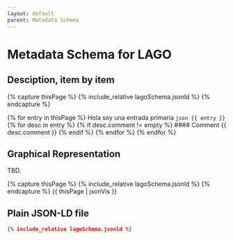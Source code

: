 ```yaml
---
layout: default
parent: Metadata Schema
---
```


# Metadata Schema for LAGO


## Desciption, item by item

{% capture thisPage %}
    {% include_relative lagoSchema.jsonld %}
{% endcapture %}

{% for entry in thisPage %}
    Hola soy una entrada primaria
    ```json
    {{ entry }}
    ```
    {% for desc in entry %}
        {% if desc.comment  != empty %}
           #### Comment
           {{ desc.comment }}
        {% endif %}
    {% endfor %}
{% endfor %}


## Graphical Representation

TBD.

{% capture thisPage %}
    {% include_relative lagoSchema.jsonld %}
{% endcapture %}
{{ thisPage | jsonVis }}


## Plain JSON-LD file

```json
{% include_relative lagoSchema.jsonld %}
```
